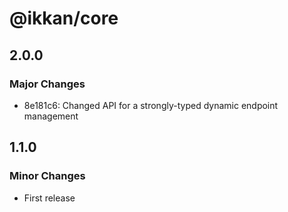 # @ikkan/core

## 2.0.0

### Major Changes

- 8e181c6: Changed API for a strongly-typed dynamic endpoint management

## 1.1.0

### Minor Changes

- First release
